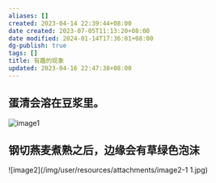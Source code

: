 ```yaml
---
aliases: []
created: 2023-04-14 22:39:44+08:00
date created: 2023-07-05T11:13:20+08:00
date modified: 2024-01-14T17:36:01+08:00
dg-publish: true
tags: []
title: 有趣的现象
updated: 2023-04-16 22:47:38+08:00
---
```


## 蛋清会溶在豆浆里。
![image1](/img/user/resources/attachments/image1-8.jpg)

## 钢切燕麦煮熟之后，边缘会有草绿色泡沫
![image2](/img/user/resources/attachments/image2-1 1.jpg)